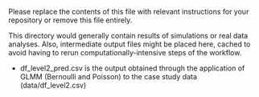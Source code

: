 Please replace the contents of this file with relevant instructions for your repository or remove this file entirely.

This directory would generally contain results of simulations or real data analyses. Also, intermediate output files might be placed here, cached to avoid having to rerun computationally-intensive steps of the workflow. 


* df_level2_pred.csv is the output obtained through the application of GLMM (Bernoulli and Poisson) to the case study data (data/df_level2.csv)
